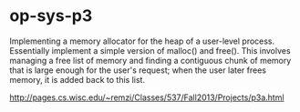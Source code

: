 # op-sys-p3
Implementing a memory allocator for the heap of a user-level process. Essentially implement a simple version of malloc() and free().  This involves managing a free list of memory and finding a contiguous chunk of memory that is large enough for the user's request; when the user later frees memory, it is added back to this list.


http://pages.cs.wisc.edu/~remzi/Classes/537/Fall2013/Projects/p3a.html
